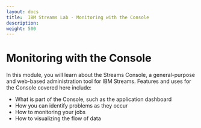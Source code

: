 ```yaml
---
layout: docs
title:  IBM Streams Lab - Monitoring with the Console
description:
weight: 500
---
```


# Monitoring with the Console

In this module, you will learn about the Streams Console, a general-purpose and web-based administration tool for IBM Streams. Features and uses for the Console covered here include:

* What is part of the Console, such as the application dashboard
* How you can identify problems as they occur
* How to monitoring your jobs
* How to visualizing the flow of data
